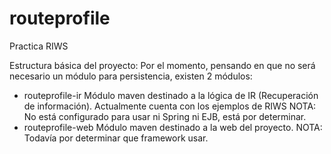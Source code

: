 # routeprofile
Practica RIWS

Estructura básica del proyecto:
Por el momento, pensando en que no será necesario un módulo para persistencia, existen 2 módulos:
- routeprofile-ir
  Módulo maven destinado a la lógica de IR (Recuperación de información). Actualmente cuenta con los ejemplos de RIWS
  NOTA: No está configurado para usar ni Spring ni EJB, está por determinar.
- routeprofile-web
  Módulo maven destinado a la web del proyecto. 
  NOTA: Todavía por determinar que framework usar.
